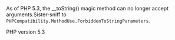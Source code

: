 As of PHP 5.3, the __toString() magic method can no longer accept arguments.Sister-sniff to `PHPCompatibility.MethodUse.ForbiddenToStringParameters`.

PHP version 5.3